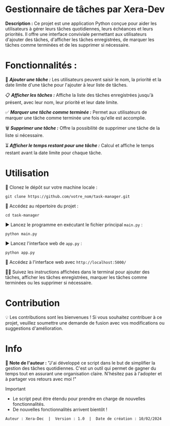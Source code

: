 # Gestionnaire de tâches par Xera-Dev

**Description :** Ce projet est une application Python conçue pour aider les utilisateurs à gérer leurs tâches quotidiennes, leurs échéances et leurs priorités. Il offre une interface conviviale permettant aux utilisateurs d'ajouter des tâches, d'afficher les tâches enregistrées, de marquer les tâches comme terminées et de les supprimer si nécessaire.

# Fonctionnalités :

📝 **_Ajouter une tâche :_** Les utilisateurs peuvent saisir le nom, la priorité et la date limite d'une tâche pour l'ajouter à leur liste de tâches.

📋 **_Afficher les tâches :_** Affiche la liste des tâches enregistrées jusqu'à présent, avec leur nom, leur priorité et leur date limite.

✅ **_Marquer une tâche comme terminée :_** Permet aux utilisateurs de marquer une tâche comme terminée une fois qu'elle est accomplie.

🗑️ **_Supprimer une tâche :_** Offre la possibilité de supprimer une tâche de la liste si nécessaire.

⏳ **_Afficher le temps restant pour une tâche :_** Calcul et affiche le temps restant avant la date limite pour chaque tâche.

# Utilisation

🚀 Clonez le dépôt sur votre machine locale :
  ```
  git clone https://github.com/votre_nom/task-manager.git
  ```
📂 Accédez au répertoire du projet :
  ```
  cd task-manager
  ```
▶️ Lancez le programme en exécutant le fichier principal `main.py` :
  ```
  python main.py
  ```
▶️ Lancez l'interface web de `app.py` :
  ```
  python app.py
  ```
📂 Accédez à l'interface web avec `http://localhost:5000/`

👩‍💻 Suivez les instructions affichées dans le terminal pour ajouter des tâches, afficher les tâches enregistrées, marquer les tâches comme terminées ou les supprimer si nécessaire.

# Contribution

💡 Les contributions sont les bienvenues ! Si vous souhaitez contribuer à ce projet, veuillez soumettre une demande de fusion avec vos modifications ou suggestions d'amélioration.

# Info
📝 **Note de l'auteur :**
"J'ai développé ce script dans le but de simplifier la gestion des tâches quotidiennes. C'est un outil qui permet de gagner du temps tout en assurant une organisation claire. N'hésitez pas à l'adopter et à partager vos retours avec moi !"

> [!IMPORTANT]
> - Le script peut être étendu pour prendre en charge de nouvelles fonctionnalités.
> - De nouvelles fonctionnalités arrivent bientôt !

```Auteur : Xera-Dec  |  Version : 1.0  |  Date de création : 10/02/2024```
